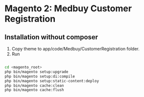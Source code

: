 # Magento 2: Medbuy Customer Registration

## Installation without composer


1. Copy theme to app/code/Medbuy/CustomerRegistration folder.
2. Run 

```bash

cd <magento_root>
php bin/magento setup:upgrade
php bin/magento setup:di:compile
php bin/magento setup:static-content:deploy
php bin/magento cache:clean 
php bin/magento cache:flush 